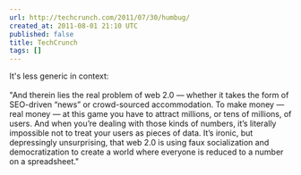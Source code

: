 ```yaml
---
url: http://techcrunch.com/2011/07/30/humbug/
created_at: 2011-08-01 21:10 UTC
published: false
title: TechCrunch
tags: []
---
```


It's less generic in context:<br><br> "And therein lies the real problem of web 2.0 — whether it takes the form of SEO-driven “news” or crowd-sourced accommodation. To make money — real money — at this game you have to attract millions, or tens of millions, of users. And when you’re dealing with those kinds of numbers, it’s literally impossible not to treat your users as pieces of data. It’s ironic, but depressingly unsurprising, that web 2.0 is using faux socialization and democratization to create a world where everyone is reduced to a number on a spreadsheet."
